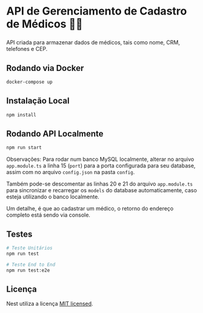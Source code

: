# API de Gerenciamento de Cadastro de Médicos :man_health_worker: #

###  ###

API criada para armazenar dados de médicos, tais como nome, CRM, telefones e CEP.



## Rodando via Docker ##

```bash
docker-compose up
```



## Instalação Local

```bash
npm install
```

## Rodando API Localmente

```bash
npm run start
```



Observações: Para rodar num banco MySQL localmente, alterar no arquivo ```app.module.ts``` a linha 15 (```port```) para a porta configurada para seu database, assim com no arquivo ```config.json``` na pasta ```config```.

Também pode-se descomentar as linhas 20 e 21 do arquivo ```app.module.ts``` para sincronizar e recarregar os ```models``` do database automaticamente, caso esteja utilizando o banco localmente.

Um detalhe, é que ao cadastrar um médico, o retorno do endereço completo está sendo via console.

## Testes

```bash
# Teste Unitários
npm run test

# Teste End to End
npm run test:e2e
```



## Licença

Nest utiliza a licença [MIT licensed](LICENSE).
